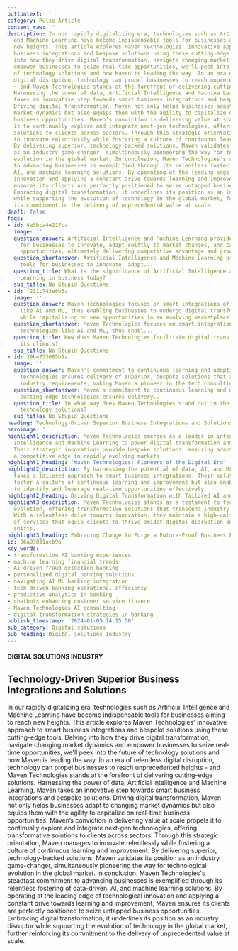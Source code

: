 ```yaml
---
buttontext: ''
category: Pulse Article
content_raw: ''
description: In our rapidly digitalizing era, technologies such as Artificial Intelligence
  and Machine Learning have become indispensable tools for businesses aiming to reach
  new heights. This article explores Maven Technologies' innovative approach to smart
  business integrations and bespoke solutions using these cutting-edge tools. Delving
  into how they drive digital transformation, navigate changing market dynamics and
  empower businesses to seize real-time opportunities, we'll peek into the future
  of technology solutions and how Maven is leading the way. In an era of relentless
  digital disruption, technology can propel businesses to reach unprecedented heights
  - and Maven Technologies stands at the forefront of delivering cutting-edge solutions.
  Harnessing the power of data, Artificial Intelligence and Machine Learning, Maven
  takes an innovative step towards smart business integrations and bespoke solutions.
  Driving digital transformation, Maven not only helps businesses adapt to changing
  market dynamics but also equips them with the agility to capitalize on real-time
  business opportunities. Maven’s conviction in delivering value at scale propels
  it to continually explore and integrate next-gen technologies, offering transformative
  solutions to clients across sectors. Through this strategic orientation, Maven manages
  to innovate relentlessly while fostering a culture of continuous learning and improvement.
  By delivering superior, technology-backed solutions, Maven validates its position
  as an industry game-changer, simultaneously pioneering the way for technological
  evolution in the global market. In conclusion, Maven Technologies's steadfast commitment
  to advancing businesses is exemplified through its relentless fostering of data-driven,
  AI, and machine learning solutions. By operating at the leading edge of technological
  innovation and applying a constant drive towards learning and improvement, Maven
  ensures its clients are perfectly positioned to seize untapped business opportunities.
  Embracing digital transformation, it underlines its position as an industry disruptor
  while supporting the evolution of technology in the global market, further reinforcing
  its commitment to the delivery of unprecedented value at scale.
draft: false
faqs:
- id: 4a3bca4e217ca
  image: ''
  question_answer: Artificial Intelligence and Machine Learning provide pivotal tools
    for businesses to innovate, adapt swiftly to market changes, and capture real-time
    opportunities, ultimately delivering competitive advantage and growth.
  question_shortanswer: Artificial Intelligence and Machine Learning provide pivotal
    tools for businesses to innovate, adapt...
  question_title: What is the significance of Artificial Intelligence and Machine
    Learning in business today?
  sub_title: No Stupid Questions
- id: f211c743e0b5a
  image: ''
  question_answer: Maven Technologies focuses on smart integrations of next-gen technologies
    like AI and ML, thus enabling businesses to undergo digital transformation efficiently
    while capitalizing on new opportunities in an evolving marketplace.
  question_shortanswer: Maven Technologies focuses on smart integrations of next-gen
    technologies like AI and ML, thus enabl...
  question_title: How does Maven Technologies facilitate digital transformation for
    its clients?
  sub_title: No Stupid Questions
- id: 39b4733085b9a
  image: ''
  question_answer: Maven's commitment to continuous learning and adoption of cutting-edge
    technologies ensures delivery of superior, bespoke solutions that align with ever-changing
    industry requirements, making Maven a pioneer in the tech consulting space.
  question_shortanswer: Maven's commitment to continuous learning and adoption of
    cutting-edge technologies ensures delivery...
  question_title: In what way does Maven Technologies stand out in the delivery of
    technology solutions?
  sub_title: No Stupid Questions
heading: Technology-Driven Superior Business Integrations and Solutions
heroimage: ''
highlight1_description: Maven Technologies emerges as a leader in integrating Artificial
  Intelligence and Machine Learning to power digital transformation and business growth.
  Their strategic innovations provide bespoke solutions, ensuring adaptability and
  a competitive edge in rapidly evolving markets.
highlight1_heading: 'Maven Technologies: Pioneers of the Digital Era'
highlight2_description: By harnessing the potential of data, AI, and ML, Maven Technologies
  takes a tailored approach to smart business integrations. Their solutions not only
  foster a culture of continuous learning and improvement but also enable businesses
  to identify and leverage real-time opportunities effectively.
highlight2_heading: Driving Digital Transformation with Tailored AI and ML Solutions
highlight3_description: Maven Technologies stands as a testament to technological
  evolution, offering transformative solutions that transcend industry standards.
  With a relentless drive towards innovation, they maintain a high-caliber delivery
  of services that equip clients to thrive amidst digital disruption and global market
  shifts.
highlight3_heading: Embracing Change to Forge a Future-Proof Business Ecosystem
id: 96a93831acb9a
key_words:
- transformative AI banking experiences
- machine learning financial trends
- AI-driven fraud detection banking
- personalized digital banking solutions
- navigating AI ML banking integration
- tech-driven banking operational efficiency
- predictive analytics in banking
- chatbots enhancing customer service finance
- Maven Technologies AI consulting
- digital transformation strategies in banking
publish_timestamp: '2024-01-05 14:25:50'
sub_category: Digital solutions
sub_heading: Digital solutions Industry
---
```


#### DIGITAL SOLUTIONS INDUSTRY
## Technology-Driven Superior Business Integrations and Solutions
In our rapidly digitalizing era, technologies such as Artificial Intelligence and Machine Learning have become indispensable tools for businesses aiming to reach new heights. This article explores Maven Technologies' innovative approach to smart business integrations and bespoke solutions using these cutting-edge tools. Delving into how they drive digital transformation, navigate changing market dynamics and empower businesses to seize real-time opportunities, we'll peek into the future of technology solutions and how Maven is leading the way. In an era of relentless digital disruption, technology can propel businesses to reach unprecedented heights - and Maven Technologies stands at the forefront of delivering cutting-edge solutions. Harnessing the power of data, Artificial Intelligence and Machine Learning, Maven takes an innovative step towards smart business integrations and bespoke solutions. Driving digital transformation, Maven not only helps businesses adapt to changing market dynamics but also equips them with the agility to capitalize on real-time business opportunities. Maven’s conviction in delivering value at scale propels it to continually explore and integrate next-gen technologies, offering transformative solutions to clients across sectors. Through this strategic orientation, Maven manages to innovate relentlessly while fostering a culture of continuous learning and improvement. By delivering superior, technology-backed solutions, Maven validates its position as an industry game-changer, simultaneously pioneering the way for technological evolution in the global market. In conclusion, Maven Technologies's steadfast commitment to advancing businesses is exemplified through its relentless fostering of data-driven, AI, and machine learning solutions. By operating at the leading edge of technological innovation and applying a constant drive towards learning and improvement, Maven ensures its clients are perfectly positioned to seize untapped business opportunities. Embracing digital transformation, it underlines its position as an industry disruptor while supporting the evolution of technology in the global market, further reinforcing its commitment to the delivery of unprecedented value at scale.
